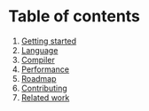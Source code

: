 <!-- Copyright (c) 2017-2019 Twitter, Inc. -->
<!-- Licensed under the Apache License, Version 2.0 (see LICENSE.md). -->

# Table of contents

  1. [Getting started](gettingstarted.md)
  1. [Language](language.md)
  1. [Compiler](compiler.md)
  1. [Performance](performance.md)
  1. [Roadmap](roadmap.md)
  1. [Contributing](contributing.md)
  1. [Related work](relatedwork.md)
